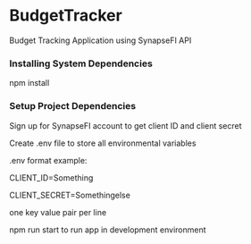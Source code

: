 # BudgetTracker
Budget Tracking Application using SynapseFI API

### Installing System Dependencies
npm install

### Setup Project Dependencies
Sign up for SynapseFI account to get client ID and client secret

Create .env file to store all environmental variables

.env format example:

CLIENT_ID=Something

CLIENT_SECRET=Somethingelse

one key value pair per line

npm run start to run app in development environment
